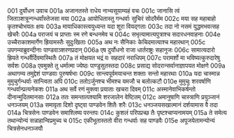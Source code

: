 001	दुर्योधन उवाच
001a	अजानतस्ते राधेय नाभ्यसूयाम्यहं वचः
001c	जानासि त्वं जिताञ्शत्रून्गन्धर्वांस्तेजसा मया
002a	आयोधितास्तु गन्धर्वाः सुचिरं सोदरैर्मम
002c	मया सह महाबाहो कृतश्चोभयतः क्षयः
003a	मायाधिकास्त्वयुध्यन्त यदा शूरा वियद्गताः
003c	तदा नो नसमं युद्धमभवत्सह खेचरैः
004a	पराजयं च प्राप्ताः स्म रणे बन्धनमेव च
004c	सभृत्यामात्यपुत्राश्च सदारधनवाहनाः
004e	उच्चैराकाशमार्गेण ह्रियामस्तैः सुदुःखिताः
005a	अथ नः सैनिकाः केचिदमात्याश्च महारथान्
005c	उपगम्याब्रुवन्दीनाः पाण्डवाञ्शरणप्रदान्
006a	एष दुर्योधनो राजा धार्तराष्ट्रः सहानुजः
006c	सामात्यदारो ह्रियते गन्धर्वैर्दिवमास्थितैः
007a	तं मोक्षयत भद्रं वः सहदारं नराधिपम्
007c	परामर्शो मा भविष्यत्कुरुदारेषु सर्वशः
008a	एवमुक्ते तु धर्मात्मा ज्येष्ठः पाण्डुसुतस्तदा
008c	प्रसाद्य सोदरान्सर्वानाज्ञापयत मोक्षणे
009a	अथागम्य तमुद्देशं पाण्डवाः पुरुषर्षभाः
009c	सान्त्वपूर्वमयाचन्त शक्ताः सन्तो महारथाः
010a	यदा चास्मान्न मुमुचुर्गन्धर्वाः सान्त्विता अपि
010c	ततोऽर्जुनश्च भीमश्च यमजौ च बलोत्कटौ
010e	मुमुचुः शरवर्षाणि गन्धर्वान्प्रत्यनेकशः
011a	अथ सर्वे रणं मुक्त्वा प्रयाताः खचरा दिवम्
011c	अस्मानेवाभिकर्षन्तो दीनान्मुदितमानसाः
012a	ततः समन्तात्पश्यामि शरजालेन वेष्टितम्
012c	अमानुषाणि चास्त्राणि प्रयुञ्जानं धनञ्जयम्
013a	समावृता दिशो दृष्ट्वा पाण्डवेन शितैः शरैः
013c	धनञ्जयसखात्मानं दर्शयामास वै तदा
014a	चित्रसेनः पाण्डवेन समाश्लिष्य परन्तपः
014c	कुशलं परिपप्रच्छ तैः पृष्टश्चाप्यनामयम्
015a	ते समेत्य तथान्योन्यं सन्नाहान्विप्रमुच्य च
015c	एकीभूतास्ततो वीरा गन्धर्वाः सह पाण्डवैः
015e	अपूजयेतामन्योन्यं चित्रसेनधनञ्जयौ
